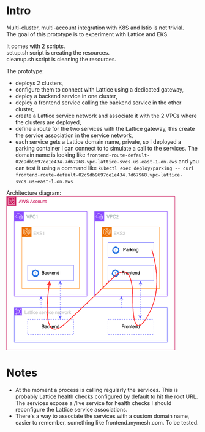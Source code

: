 # Intro
Multi-cluster, multi-account integration with K8S and Istio is not trivial.  
The goal of this prototype is to experiment with Lattice and EKS.  

It comes with 2 scripts.  
setup.sh script is creating the resources.  
cleanup.sh script is cleaning the resources.  

The prototype:
- deploys 2 clusters, 
- configure them to connect with Lattice using a dedicated gateway,
- deploy a backend service in one cluster,
- deploy a frontend service calling the backend service in the other cluster,
- create a Lattice service network and associate it with the 2 VPCs where the clusters are deployed, 
- define a route for the two services with the Lattice gateway, this create the service association in the service network, 
- each service gets a Lattice domain name, private, so I deployed a parking container I can connect to to simulate a call to the services. The domain name is looking like `frontend-route-default-02c9db9697ce1e434.7d67968.vpc-lattice-svcs.us-east-1.on.aws` and you can test it using a command like `kubectl exec deploy/parking -- curl frontend-route-default-02c9db9697ce1e434.7d67968.vpc-lattice-svcs.us-east-1.on.aws`

Architecture diagram:  
![Lattice Proto Diagram](images/lattice-proto.drawio.png)

# Notes
- At the moment a process is calling regularly the services. This is probably Lattice health checks configured by default to hit the root URL. The services expose a /live service for health checks I should reconfigure the Lattice service associations.  
- There's a way to associate the services with a custom domain name, easier to remember, something like frontend.mymesh.com. To be tested.
